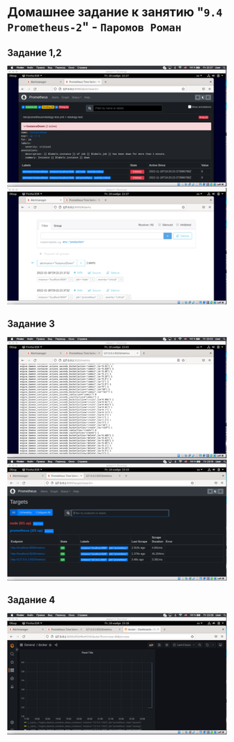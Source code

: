 # Домашнее задание к занятию "`9.4 Prometheus-2`" - `Паромов Роман`

## Задание 1,2

![](https://github.com/Romera14/Homework_Prometheus/blob/main/Снимок%20экрана%202022-11-18%20в%2022.27.00.png)
![](https://github.com/Romera14/Homework_Prometheus/blob/main/Снимок%20экрана%202022-11-18%20в%2022.27.09.png)

## Задание 3

![](https://github.com/Romera14/Homework_Prometheus/blob/main/Снимок%20экрана%202022-11-18%20в%2023.03.23.png)
![](https://github.com/Romera14/Homework_Prometheus/blob/main/Снимок%20экрана%202022-11-18%20в%2023.15.46.png)

## Задание 4

![](https://github.com/Romera14/Homework_Prometheus/blob/main/Снимок%20экрана%202022-11-18%20в%2023.28.24.png)

